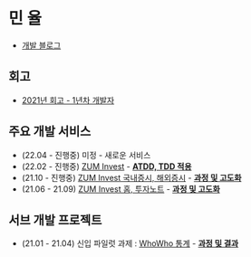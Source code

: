# 민 율 
- [개발 블로그](https://velog.io/@minyul)  

## 회고
- [2021년 회고 - 1년차 개발자](https://velog.io/@minyul/2021%EB%85%84-%ED%9A%8C%EA%B3%A0)

## 주요 개발 서비스
- (22.04 - 진행중) 미정  - 새로운 서비스 
- (22.02 - 진행중) [ZUM Invest](https://invest.zum.com/)  - **[ATDD, TDD 적용](https://velog.io/@minyul/ZUM-Invest-ATDD-TDD-%EC%A0%81%EC%9A%A9)** 
- (21.10 - 진행중) [ZUM Invest 국내증시, 해외증시](https://invest.zum.com/internal) - **[과정 및 고도화](https://velog.io/@minyul/ZUM-Invest-%EA%B5%AD%EB%82%B4%EC%A6%9D%EC%8B%9C-%ED%95%B4%EC%99%B8%EC%A6%9D%EC%8B%9C)** 
- (21.06 - 21.09) [ZUM Invest 홈, 투자노트](https://invest.zum.com/)  - **[과정 및 고도화](https://velog.io/@minyul/ZUM-Invest-%ED%99%88-%ED%88%AC%EC%9E%90)** 

## 서브 개발 프로젝트
- (21.01 - 21.04) 신입 파일럿 과제 : [WhoWho 통계](https://www.whowhocorp.com/ko/) - **[과정 및 결과](https://velog.io/@minyul/%ED%9B%84%ED%9B%84%EC%84%9C%EB%B9%84%EC%8A%A4-%ED%86%B5%EA%B3%84-CMS-%EC%8B%A0%EC%9E%85-%ED%8C%8C%EC%9D%BC%EB%9F%BF-%ED%94%84%EB%A1%9C%EC%A0%9D%ED%8A%B8)**   
